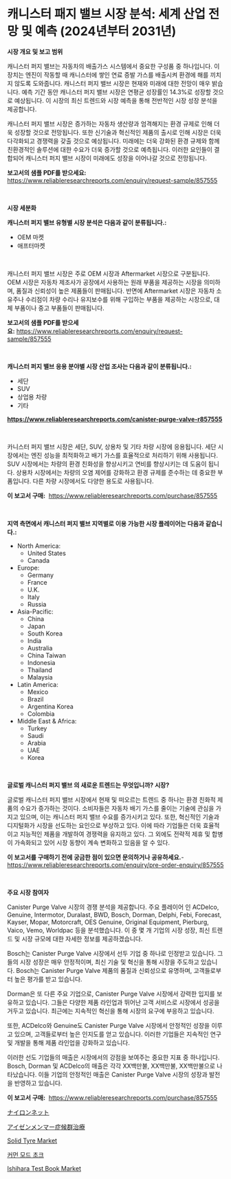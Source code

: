 <p><h1>캐니스터 패지 밸브 시장 분석: 세계 산업 전망 및 예측 (2024년부터 2031년)</h1></p><p><strong>시장 개요 및 보고 범위</strong></p>
<p><p>캐니스터 퍼지 밸브는 자동차의 배출가스 시스템에서 중요한 구성품 중 하나입니다. 이 장치는 엔진이 작동할 때 캐니스터에 쌓인 연료 증발 가스를 배출시켜 환경에 해를 끼치지 않도록 도와줍니다. 캐니스터 퍼지 밸브 시장은 현재와 미래에 대한 전망이 매우 밝습니다. 예측 기간 동안 캐니스터 퍼지 밸브 시장은 연평균 성장률인 14.3%로 성장할 것으로 예상됩니다. 이 시장의 최신 트렌드와 시장 예측을 통해 전반적인 시장 성장 분석을 제공합니다.</p><p>캐니스터 퍼지 밸브 시장은 증가하는 자동차 생산량과 엄격해지는 환경 규제로 인해 더욱 성장할 것으로 전망됩니다. 또한 신기술과 혁신적인 제품의 출시로 인해 시장은 더욱 다각화되고 경쟁력을 갖출 것으로 예상됩니다. 미래에는 더욱 강화된 환경 규제와 함께 친환경적인 솔루션에 대한 수요가 더욱 증가할 것으로 예측됩니다. 이러한 요인들이 결합되어 캐니스터 퍼지 밸브 시장이 미래에도 성장을 이어나갈 것으로 전망됩니다.</p></p>
<p><strong>보고서의 샘플 PDF를 받으세요:</strong> <a href="https://www.reliableresearchreports.com/enquiry/request-sample/857555">https://www.reliableresearchreports.com/enquiry/request-sample/857555</a></p>
<p>&nbsp;</p>
<p><strong>시장 세분화</strong></p>
<p><strong>캐니스터 퍼지 밸브 유형별 시장 분석은 다음과 같이 분류됩니다.:</strong></p>
<p><ul><li>OEM 마켓</li><li>애프터마켓</li></ul></p>
<p>&nbsp;</p>
<p><p>캐니스터 퍼지 밸브 시장은 주로 OEM 시장과 Aftermarket 시장으로 구분됩니다. OEM 시장은 자동차 제조사가 공장에서 사용하는 원래 부품을 제공하는 시장을 의미하며, 품질과 신뢰성이 높은 제품들이 판매됩니다. 반면에 Aftermarket 시장은 자동차 소유주나 수리점이 차량 수리나 유지보수를 위해 구입하는 부품을 제공하는 시장으로, 대체 부품이나 중고 부품들이 판매됩니다.</p></p>
<p><strong>보고서의 샘플 PDF를 받으세요:</strong>&nbsp;<a href="https://www.reliableresearchreports.com/enquiry/request-sample/857555">https://www.reliableresearchreports.com/enquiry/request-sample/857555</a></p>
<p>&nbsp;</p>
<p><strong> 캐니스터 퍼지 밸브 응용 분야별 시장 산업 조사는 다음과 같이 분류됩니다.:</strong></p>
<p><ul><li>세단</li><li>SUV</li><li>상업용 차량</li><li>기타</li></ul></p>
<p><strong><a href="https://www.reliableresearchreports.com/canister-purge-valve-r857555">https://www.reliableresearchreports.com/canister-purge-valve-r857555</a></strong></p>
<p>&nbsp;</p>
<p><p>카니스터 퍼지 밸브 시장은 세단, SUV, 상용차 및 기타 차량 시장에 응용됩니다. 세단 시장에서는 엔진 성능을 최적화하고 배기 가스를 효율적으로 처리하기 위해 사용됩니다. SUV 시장에서는 차량의 환경 친화성을 향상시키고 연비를 향상시키는 데 도움이 됩니다. 상용차 시장에서는 차량의 오염 제어를 강화하고 환경 규제를 준수하는 데 중요한 부품입니다. 다른 차량 시장에서도 다양한 용도로 사용됩니다.</p></p>
<p><strong>이 보고서 구매:</strong>&nbsp; <a href="https://www.reliableresearchreports.com/purchase/857555">https://www.reliableresearchreports.com/purchase/857555</a></p>
<p>&nbsp;</p>
<p><strong>지역 측면에서 캐니스터 퍼지 밸브 지역별로 이용 가능한 시장 플레이어는 다음과 같습니다.:</strong></p>
<p><ul>
    <li>
        North America:
        <ul>
            <li>United States</li>
            <li>Canada</li>
        </ul>
    </li>
    <li>
        Europe:
        <ul>
            <li>Germany</li>
            <li>France</li>
            <li>U.K.</li>
            <li>Italy</li>
            <li>Russia</li>
        </ul>
    </li>
    <li>
        Asia-Pacific:
        <ul>
            <li>China</li>
            <li>Japan</li>
            <li>South Korea</li>
            <li>India</li>
            <li>Australia</li>
            <li>China Taiwan</li>
            <li>Indonesia</li>
            <li>Thailand</li>
            <li>Malaysia</li>
        </ul>
    </li>
    <li>
        Latin America:
        <ul>
            <li>Mexico</li>
            <li>Brazil</li>
            <li>Argentina Korea</li>
            <li>Colombia</li>
        </ul>
    </li>
    <li>
        Middle East & Africa:
        <ul>
            <li>Turkey</li>
            <li>Saudi</li>
            <li>Arabia</li>
            <li>UAE</li>
            <li>Korea</li>
        </ul>
    </li>
    </ul></p>
<p>&nbsp;</p>
<p><strong>글로벌 캐니스터 퍼지 밸브 의 새로운 트렌드는 무엇입니까? 시장?</strong></p>
<p><p>글로벌 캐니스터 퍼지 밸브 시장에서 현재 및 떠오르는 트렌드 중 하나는 환경 친화적 제품의 수요가 증가하는 것이다. 소비자들은 자동차 배기 가스를 줄이는 기술에 관심을 가지고 있으며, 이는 캐니스터 퍼지 밸브 수요를 증가시키고 있다. 또한, 혁신적인 기술과 디지털화가 시장을 선도하는 요인으로 부상하고 있다. 이에 따라 기업들은 더욱 효율적이고 지능적인 제품을 개발하여 경쟁력을 유지하고 있다. 그 외에도 전략적 제휴 및 합병이 가속화되고 있어 시장 동향이 계속 변화하고 있음을 알 수 있다.</p></p>
<p><strong>이 보고서를 구매하기 전에 궁금한 점이 있으면 문의하거나 공유하세요.</strong>- <a href="https://www.reliableresearchreports.com/enquiry/pre-order-enquiry/857555">https://www.reliableresearchreports.com/enquiry/pre-order-enquiry/857555</a></p>
<p>&nbsp;</p>
<p><strong>주요 시장 참여자</strong></p>
<p><p>Canister Purge Valve 시장의 경쟁 분석을 제공합니다. 주요 플레이어 인 ACDelco, Genuine, Intermotor, Duralast, BWD, Bosch, Dorman, Delphi, Febi, Forecast, Kayser, Mopar, Motorcraft, OES Genuine, Original Equipment, Pierburg, Vaico, Vemo, Worldpac 등을 분석했습니다. 이 중 몇 개 기업의 시장 성장, 최신 트렌드 및 시장 규모에 대한 자세한 정보를 제공하겠습니다.</p><p>Bosch는 Canister Purge Valve 시장에서 선두 기업 중 하나로 인정받고 있습니다. 그들의 시장 성장은 매우 안정적이며, 최신 기술 및 혁신을 통해 시장을 주도하고 있습니다. Bosch는 Canister Purge Valve 제품의 품질과 신뢰성으로 유명하며, 고객들로부터 높은 평가를 받고 있습니다.</p><p>Dorman은 또 다른 주요 기업으로, Canister Purge Valve 시장에서 강력한 입지를 보유하고 있습니다. 그들은 다양한 제품 라인업과 뛰어난 고객 서비스로 시장에서 성공을 거두고 있습니다. 최근에는 지속적인 혁신을 통해 시장의 요구에 부응하고 있습니다.</p><p>또한, ACDelco와 Genuine도 Canister Purge Valve 시장에서 안정적인 성장을 이루고 있으며, 고객들로부터 높은 인지도를 얻고 있습니다. 이러한 기업들은 지속적인 연구 및 개발을 통해 제품 라인업을 강화하고 있습니다.</p><p>이러한 선도 기업들의 매출은 시장에서의 강점을 보여주는 중요한 지표 중 하나입니다. Bosch, Dorman 및 ACDelco의 매출은 각각 XX백만불, XX백만불, XX백만불으로 나타났습니다. 이들 기업의 안정적인 매출은 Canister Purge Valve 시장의 성장과 발전을 반영하고 있습니다.</p></p>
<p><strong>이 보고서 구매:</strong>&nbsp;&nbsp;<a href="https://www.reliableresearchreports.com/purchase/857555">https://www.reliableresearchreports.com/purchase/857555</a></p>
<p><p><a href="https://github.com/schmahlson/Market-Research-Report-List-1/blob/main/446291223757.md">ナイロンネット</a></p><p><a href="https://github.com/zjkmgcs938405/Market-Research-Report-List-1/blob/main/785651723754.md">アイゼンメンマー症候群治療</a></p><p><a href="https://issuu.com/reportprime-2/docs/solid-tyre-market-size-2030.pptx">Solid Tyre Market</a></p><p><a href="https://github.com/KellyLyncyh543964/Market-Research-Report-List-1/blob/main/375291821506.md">커먼 모드 초크</a></p><p><a href="https://github.com/luckyshygirl/Market-Research-Report-List-4/blob/main/ishihara-test-book-market.md">Ishihara Test Book Market</a></p></p>